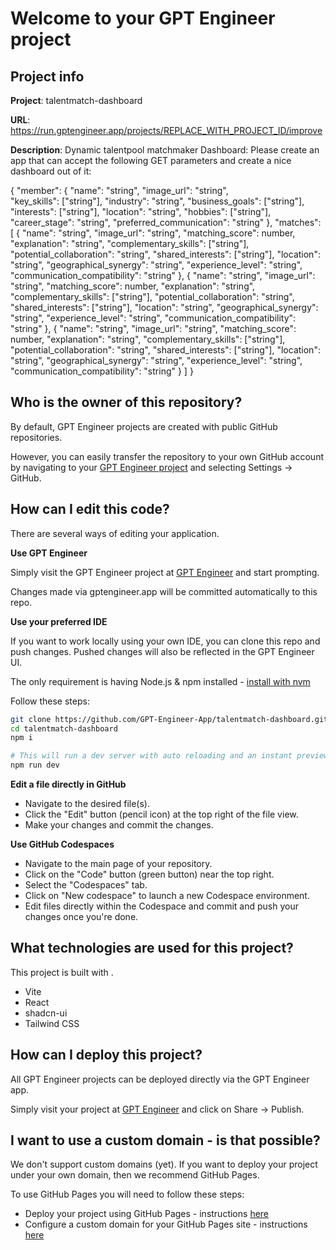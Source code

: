 # Welcome to your GPT Engineer project

## Project info

**Project**: talentmatch-dashboard 

**URL**: https://run.gptengineer.app/projects/REPLACE_WITH_PROJECT_ID/improve

**Description**: Dynamic talentpool matchmaker Dashboard:
Please create an app that can accept the following GET parameters and create a nice dashboard out of it:

{
  "member": {
    "name": "string",
    "image_url": "string", 	
    "key_skills": ["string"],
    "industry": "string",
    "business_goals": ["string"],
    "interests": ["string"],
    "location": "string",
    "hobbies": ["string"],
    "career_stage": "string",
    "preferred_communication": "string"
  },
  "matches": [
    {
      "name": "string",
      "image_url": "string", 
      "matching_score": number,
      "explanation": "string",
      "complementary_skills": ["string"],
      "potential_collaboration": "string",
      "shared_interests": ["string"],
      "location": "string",
      "geographical_synergy": "string",
      "experience_level": "string",
      "communication_compatibility": "string"
    },
    {
      "name": "string",
      "image_url": "string", 
      "matching_score": number,
      "explanation": "string",
      "complementary_skills": ["string"],
      "potential_collaboration": "string",
      "shared_interests": ["string"],
      "location": "string",
      "geographical_synergy": "string",
      "experience_level": "string",
      "communication_compatibility": "string"
    },
    {
      "name": "string",
      "image_url": "string", 
      "matching_score": number,
      "explanation": "string",
      "complementary_skills": ["string"],
      "potential_collaboration": "string",
      "shared_interests": ["string"],
      "location": "string",
      "geographical_synergy": "string",
      "experience_level": "string",
      "communication_compatibility": "string"
    }
  ]
}
 

## Who is the owner of this repository?
By default, GPT Engineer projects are created with public GitHub repositories.

However, you can easily transfer the repository to your own GitHub account by navigating to your [GPT Engineer project](https://run.gptengineer.app/projects/REPLACE_WITH_PROJECT_ID/improve) and selecting Settings -> GitHub. 

## How can I edit this code?
There are several ways of editing your application.

**Use GPT Engineer**

Simply visit the GPT Engineer project at [GPT Engineer](https://run.gptengineer.app/projects/REPLACE_WITH_PROJECT_ID/improve) and start prompting.

Changes made via gptengineer.app will be committed automatically to this repo.

**Use your preferred IDE**

If you want to work locally using your own IDE, you can clone this repo and push changes. Pushed changes will also be reflected in the GPT Engineer UI.

The only requirement is having Node.js & npm installed - [install with nvm](https://github.com/nvm-sh/nvm#installing-and-updating)

Follow these steps: 

```sh
git clone https://github.com/GPT-Engineer-App/talentmatch-dashboard.git
cd talentmatch-dashboard
npm i

# This will run a dev server with auto reloading and an instant preview.
npm run dev
```

**Edit a file directly in GitHub**

- Navigate to the desired file(s).
- Click the "Edit" button (pencil icon) at the top right of the file view.
- Make your changes and commit the changes.

**Use GitHub Codespaces**

- Navigate to the main page of your repository.
- Click on the "Code" button (green button) near the top right.
- Select the "Codespaces" tab.
- Click on "New codespace" to launch a new Codespace environment.
- Edit files directly within the Codespace and commit and push your changes once you're done.

## What technologies are used for this project?

This project is built with .

- Vite
- React
- shadcn-ui
- Tailwind CSS

## How can I deploy this project?

All GPT Engineer projects can be deployed directly via the GPT Engineer app. 

Simply visit your project at [GPT Engineer](https://run.gptengineer.app/projects/REPLACE_WITH_PROJECT_ID/improve) and click on Share -> Publish.

## I want to use a custom domain - is that possible?

We don't support custom domains (yet). If you want to deploy your project under your own domain, then we recommend GitHub Pages.

To use GitHub Pages you will need to follow these steps: 
- Deploy your project using GitHub Pages - instructions [here](https://docs.github.com/en/pages/getting-started-with-github-pages/creating-a-github-pages-site#creating-your-site)
- Configure a custom domain for your GitHub Pages site - instructions [here](https://docs.github.com/en/pages/configuring-a-custom-domain-for-your-github-pages-site)